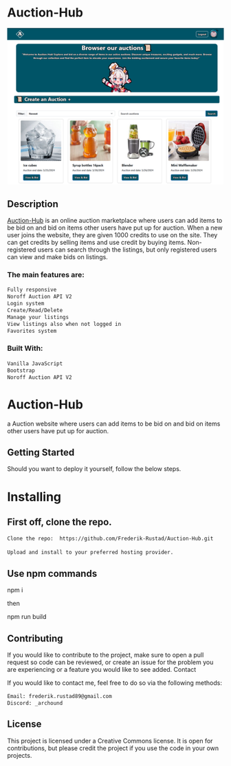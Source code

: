 # Auction-Hub

![image](assets/img/head1.PNG)

## Description

[Auction-Hub](https://frederik-rustad.github.io/Auction-Hub/index.html) is an online auction marketplace where users can add items to be bid on and bid on items other users have put up for auction. When a new user joins the website, they are given 1000 credits to use on the site. They can get credits by selling items and use credit by buying items. Non-registered users can search through the listings, but only registered users can view and make bids on listings.

### The main features are:

    Fully responsive
    Noroff Auction API V2
    Login system
    Create/Read/Delete
    Manage your listings
    View listings also when not logged in
    Favorites system

### Built With:

    Vanilla JavaScript
    Bootstrap
    Noroff Auction API V2
    


# Auction-Hub
a Auction website where users can add items to be bid on and bid on items other users have put up for auction.

## Getting Started

Should you want to deploy it yourself, follow the below steps.

# Installing

## First off, clone the repo.

    Clone the repo:  https://github.com/Frederik-Rustad/Auction-Hub.git

    Upload and install to your preferred hosting provider.


## Use npm commands

npm i

then

npm run build

## Contributing

If you would like to contribute to the project, make sure to open a pull request so code can be reviewed, or create an issue for the problem you are experiencing or a feature you would like to see added.
Contact

If you would like to contact me, feel free to do so via the following methods:
```
Email: frederik.rustad89@gmail.com
Discord: _archound
```
## License
This project is licensed under a Creative Commons license. It is open for contributions, but please credit the project if you use the code in your own projects.
